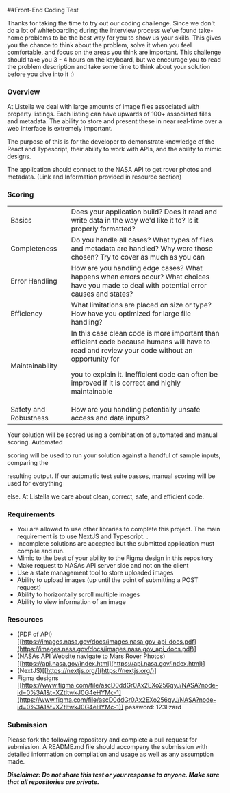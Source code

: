 ##Front-End Coding Test

Thanks for taking the time to try out our coding challenge. Since we don't do a lot of whiteboarding during the interview process we've found take-home problems to be the best way for you to show us your skills. This gives you the chance to think about the problem, solve it when you feel comfortable, and focus on the areas you think are important. This challenge should take you 3 - 4 hours on the keyboard, but we encourage you to read the problem description and take some time to think about your solution before you dive into it :)

### Overview

At Listella we deal with large amounts of image files associated with property listings. Each listing can have upwards of 100+ associated files and metadata. The ability to store and present these in near real-time over a web interface is extremely important. 

The purpose of this is for the developer to demonstrate knowledge of the React and Typescript, their ability to work with APIs, and the ability to mimic designs. 

The application should connect to the NASA API to get rover photos and metadata. (Link and Information provided in resource section) 

### Scoring


<table>
  <tr>
   <td>Basics
   </td>
   <td>Does your application build? Does it read and write data in the way we'd like it to? Is it properly formatted?
   </td>
  </tr>
  <tr>
   <td>Completeness
   </td>
   <td>Do you handle all cases? What types of files and metadata are handled? Why were those chosen? Try to cover as much as you can
   </td>
  </tr>
  <tr>
   <td>Error Handling
   </td>
   <td>How are you handling edge cases? What happens when errors occur? What choices have you made to deal with potential error causes and states?
   </td>
  </tr>
  <tr>
   <td>Efficiency
   </td>
   <td>What limitations are placed on size or type? How have you optimized for large file handling?
   </td>
  </tr>
  <tr>
   <td>Maintainability
   </td>
   <td>In this case clean code is more important than efficient code because humans will have to read and review your code without an opportunity for
<p>
you to explain it. Inefficient code can often be improved if it is correct and highly maintainable
   </td>
  </tr>
  <tr>
   <td>Safety and Robustness
   </td>
   <td>How are you handling potentially unsafe access and data inputs? 
   </td>
  </tr>
</table>


Your solution will be scored using a combination of automated and manual scoring. Automated

scoring will be used to run your solution against a handful of sample inputs, comparing the

resulting output. If our automatic test suite passes, manual scoring will be used for everything

else. At Listella we care about clean, correct, safe, and efficient code.


### Requirements



* You are allowed to use other libraries to complete this project. The main requirement is to use NextJS and Typescript.  . 
* Incomplete solutions are accepted but the submitted application must compile and run.
* Mimic to the best of your ability to the Figma design in this repository
* Make request to NASAs API server side and not on the client
* Use a state management tool to store uploaded images
* Ability to upload images (up until the point of submitting a POST request) 
* Ability to horizontally scroll multiple images
* Ability to view information of an image

### Resources



* (PDF of API)[[https://images.nasa.gov/docs/images.nasa.gov_api_docs.pdf](https://images.nasa.gov/docs/images.nasa.gov_api_docs.pdf)]
* (NASAs API Website navigate to Mars Rover Photos)[[https://api.nasa.gov/index.html](https://api.nasa.gov/index.html)] 
* (NextJS)[[https://nextjs.org/](https://nextjs.org/)]
* Figma designs [[https://www.figma.com/file/ascD0ddGr0Ax2EXo256qyJ/NASA?node-id=0%3A1&t=XZtItwkJ0G4eHYMc-1](https://www.figma.com/file/ascD0ddGr0Ax2EXo256qyJ/NASA?node-id=0%3A1&t=XZtItwkJ0G4eHYMc-1)] password: 123lizard

### Submission

Please fork the following repository and complete a pull request for submission. A README.md file should accompany the submission with detailed information on compilation and usage as well as any assumption made.

**_Disclaimer: Do not share this test or your response to anyone. Make sure that all repositories are private._**
